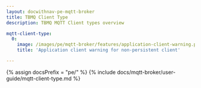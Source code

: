 ```yaml
---
layout: docwithnav-pe-mqtt-broker
title: TBMQ Client Type
description: TBMQ MQTT Client types overview

mqtt-client-type:
  0:
    image: /images/pe/mqtt-broker/features/application-client-warning.png
    title: 'Application client warning for non-persistent client'

---
```


{% assign docsPrefix = "pe/" %}
{% include docs/mqtt-broker/user-guide/mqtt-client-type.md %}
